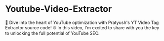 # Youtube-Video-Extractor
🚀 Dive into the heart of YouTube optimization with Pratyush's YT Video Tag Extractor source code! 🌐 In this video, I'm excited to share with you the key to unlocking the full potential of YouTube SEO.
